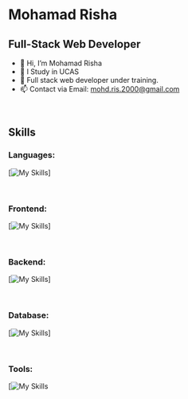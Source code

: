 # Mohamad Risha

## Full-Stack Web Developer
<!-- [![Typing SVG](https://readme-typing-svg.herokuapp.com?duration=2000&color=FCB33A&lines=Full-Stack+Web+Developer;Consultant;Mentor;Trainer)][coddict] -->

<!-- [![LinkedIn Profile](https://img.shields.io/badge/FADIHANIA-Profile-0077b5?style=for-the-badge&logo=linkedin)][linkedin] -->

- 👋 Hi, I’m Mohamad Risha
- 👀 I Study in UCAS
- 🌱 Full stack web developer under training.
- 📫 Contact via Email: mohd.ris.2000@gmail.com

<br />

## Skills
### Languages:
[![My Skills](https://skillicons.dev/icons?i=js,html,css,php)]

<br />

### Frontend:
[![My Skills](https://skillicons.dev/icons?i=bootstrap,vue)]

<br />

### Backend:
[![My Skills](https://skillicons.dev/icons?i=php,laravel,wordpress)]

<br />

### Database:
[![My Skills](https://skillicons.dev/icons?i=mysql,sqlite)]

<br />

### Tools:
[![My Skills](https://skillicons.dev/icons?i=vscode,git,github)


